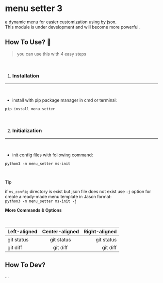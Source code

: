 # menu setter 3
a dynamic menu for easier customization using by json.
<br>
This module is under development and will become more powerful.

## How To Use? 🍡
> you can use this with 4 easy steps

<br>

1. ### Installation
-------------------
<br>

- install with pip package manager in cmd or terminal:
```
pip install menu_setter 
```

<br>

2. ### Initialization
---------------------
<br>

- init config files with following command:
```
python3 -m menu_setter ms-init
```

<br>

> [!TIP]
>  if `ms_config` directory is exist but json file does not exist use `-j` option for create a ready-made menu template in Jason format:
> <br>
> ```python3 -m menu_setter ms-init -j```

<b>More Commands & Options</b>

<br>

| Left-aligned | Center-aligned | Right-aligned |
| :---         |     :---:      |          ---: |
| git status   | git status     | git status    |
| git diff     | git diff       | git diff      |

## How To Dev?
...
